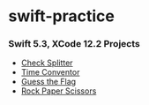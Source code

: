 # swift-practice

### Swift 5.3, XCode 12.2 Projects
* [Check Splitter](https://github.com/asobirov/swift-practice/tree/main/WeSplit)
* [Time Conventor](https://github.com/asobirov/swift-practice/tree/main/TimeConventor)
* [Guess the Flag](https://github.com/asobirov/swift-practice/tree/main/Guess%20the%20Flag)
* [Rock Paper Scissors](https://github.com/asobirov/swift-practice/tree/main/RockPaperScissors-Win-Lose)
